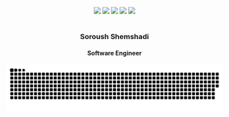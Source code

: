 <div align="center"> 
	<a href="https://www.linkedin.com/in/shuoros/"><img src="https://img.shields.io/badge/--0072b1?style=flat&logo=Linkedin&logoColor=white&link=https://www.linkedin.com/in/shuoros/" /></a>
	<a href="https://www.twitter.com/shuoros/"><img src="https://img.shields.io/badge/--000000?style=flat&logo=x&logoColor=white&link=https://www.twitter.com/shuoros/" /></a>
	<a href="https://stackoverflow.com/story/shuoros"><img src="https://img.shields.io/badge/--f48024?style=flat&logo=Stackoverflow&logoColor=white&link=https://stackoverflow.com/story/shuoros" /></a>
	<a href="https://discord.com/users/shuoros#5896"><img src="https://img.shields.io/badge/--585abf?style=flat&logo=discord&logoColor=white&link=https://discord.com/users/shuoros#5896" /></a>
	<a href="https://shuoros.github.io"><img src="https://img.shields.io/badge/--AB9144?style=flat&logo=googledocs&logoColor=dcd0ff&link=https://shuoros.com" /></a>
</div>
</br>
<div align="center"> 
<h3>Soroush Shemshadi</h3>
<h4>Software Engineer</h4>
<img src="https://raw.githubusercontent.com/shuoros/shuoros/output/github-contribution-grid-snake-orange.svg#gh-dark-mode-only" />
</div>
</br>
